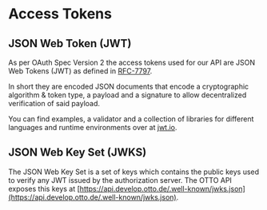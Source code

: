 ---
---

# Access Tokens

## JSON Web Token (JWT)

As per OAuth Spec Version 2 the access tokens used for our API are JSON Web Tokens (JWT) as defined in [RFC-7797](https://tools.ietf.org/html/rfc7519).

In short they are encoded JSON documents that encode a cryptographic algorithm & token type, a payload and a signature to allow decentralized verification of said payload.

You can find examples, a validator and a collection of libraries for different languages and runtime environments over at [jwt.io](https://jwt.io/).

## JSON Web Key Set (JWKS)

The JSON Web Key Set is a set of keys which contains the public keys used to verify any JWT issued by the authorization server. The OTTO API exposes this keys at [https://api.develop.otto.de/.well-known/jwks.json](https://api.develop.otto.de/.well-known/jwks.json).
